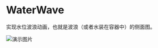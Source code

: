 WaterWave
=========
  实现水位波浪动画，也就是波浪（或者水装在容器中）的侧面图。 
  
  ![演示图片][1]


  [1]: https://github.com/zl00/WaterWave/WaterWave.gif